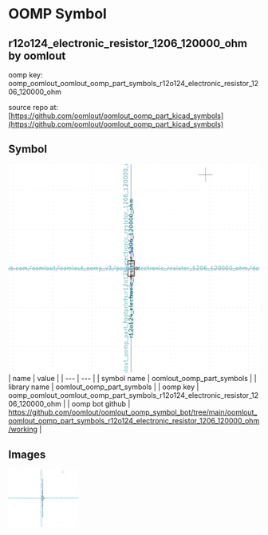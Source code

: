 # OOMP Symbol  
## r12o124_electronic_resistor_1206_120000_ohm  by oomlout  
  
oomp key: oomp_oomlout_oomlout_oomp_part_symbols_r12o124_electronic_resistor_1206_120000_ohm  
  
source repo at: [https://github.com/oomlout/oomlout_oomp_part_kicad_symbols](https://github.com/oomlout/oomlout_oomp_part_kicad_symbols)  
## Symbol  
  
[![working.png](working_600.png)](working.png)  
| name | value | 
| --- | --- | 
| symbol name | oomlout_oomp_part_symbols | 
| library name | oomlout_oomp_part_symbols | 
| oomp key | oomp_oomlout_oomlout_oomp_part_symbols_r12o124_electronic_resistor_1206_120000_ohm | 
| oomp bot github | https://github.com/oomlout/oomlout_oomp_symbol_bot/tree/main/oomlout_oomlout_oomp_part_symbols_r12o124_electronic_resistor_1206_120000_ohm/working | 
## Images  
  
[![working.png](working_140.png)](working.png)  
